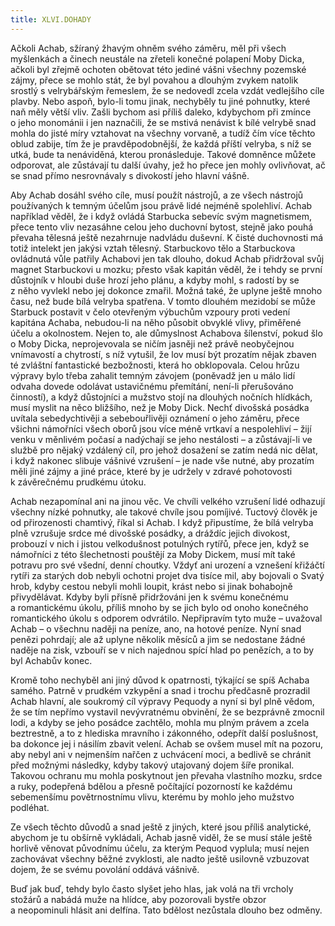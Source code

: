 ```yaml
---
title: XLVI.DOHADY
---
```


Ačkoli Achab, sžíraný žhavým ohněm svého záměru, měl při všech myšlenkách a činech neustále na zřeteli konečné polapení Moby Dicka, ačkoli byl zřejmě ochoten obětovat této jediné vášni všechny pozemské zájmy, přece se mohlo stát, že byl povahou a dlouhým zvykem natolik srostlý s velrybářským řemeslem, že se nedovedl zcela vzdát vedlejšího cíle plavby. Nebo aspoň, bylo-li tomu jinak, nechyběly tu jiné pohnutky, které naň měly větší vliv. Zašli bychom asi příliš daleko, kdybychom při zmínce o jeho monománii i jen naznačili, že se mstivá nenávist k bílé velrybě snad mohla do jisté míry vztahovat na všechny vorvaně, a tudíž čím více těchto oblud zabije, tím že je pravděpodobnější, že každá příští velryba, s níž se utká, bude ta nenáviděná, kterou pronásleduje. Takové domněnce můžete odporovat, ale zůstávají tu další úvahy, jež ho přece jen mohly ovlivňovat, ač se snad přímo nesrovnávaly s divokostí jeho hlavní vášně.

Aby Achab dosáhl svého cíle, musí použít nástrojů, a ze všech nástrojů používaných k temným účelům jsou právě lidé nejméně spolehliví. Achab například věděl, že i když ovládá Starbucka sebevíc svým magnetismem, přece tento vliv nezasáhne celou jeho duchovní bytost, stejně jako pouhá převaha tělesná ještě nezahrnuje nadvládu duševní. K čisté duchovnosti má totiž intelekt jen jakýsi vztah tělesný. Starbuckovo tělo a Starbuckova ovládnutá vůle patřily Achabovi jen tak dlouho, dokud Achab přidržoval svůj magnet Starbuckovi u mozku; přesto však kapitán věděl, že i tehdy se první důstojník v hloubi duše hrozí jeho plánu, a kdyby mohl, s radostí by se z něho vyvlekl nebo jej dokonce zmařil. Možná také, že uplyne ještě mnoho času, než bude bílá velryba spatřena. V tomto dlouhém mezidobí se může Starbuck postavit v čelo otevřeným výbuchům vzpoury proti vedení kapitána Achaba, nebudou-li na něho působit obvyklé vlivy, přiměřené účelu a okolnostem. Nejen to, ale důmyslnost Achabova šílenství, pokud šlo o Moby Dicka, neprojevovala se ničím jasněji než právě neobyčejnou vnímavostí a chytrostí, s níž vytušil, že lov musí být prozatím nějak zbaven té zvláštní fantastické bezbožnosti, která ho obklopovala. Celou hrůzu výpravy bylo třeba zahalit temným závojem (poněvadž jen u málo lidí odvaha dovede odolávat ustavičnému přemítání, není-li přerušováno činností), a když důstojníci a mužstvo stojí na dlouhých nočních hlídkách, musí myslit na něco bližšího, než je Moby Dick. Nechť divošská posádka uvítala sebedychtivěji a sebebouřlivěji oznámení o jeho záměru, přece všichni námořníci všech oborů jsou více méně vrtkaví a nespolehliví – žijí venku v měnlivém počasí a nadýchají se jeho nestálosti – a zůstávají-li ve službě pro nějaký vzdálený cíl, pro jehož dosažení se zatím nedá nic dělat, i když nakonec slibuje vášnivé vzrušení – je nade vše nutné, aby prozatím měli jiné zájmy a jiné práce, které by je udržely v zdravé pohotovosti k závěrečnému prudkému útoku.

Achab nezapomínal ani na jinou věc. Ve chvíli velkého vzrušení lidé odhazují všechny nízké pohnutky, ale takové chvíle jsou pomíjivé. Tuctový člověk je od přirozenosti chamtivý, říkal si Achab. I když připustíme, že bílá velryba plně vzrušuje srdce mé divošské posádky, a dráždíc jejich divokost, probouzí v nich i jistou velkodušnost potulných rytířů, přece jen, když se námořníci z této šlechetnosti pouštějí za Moby Dickem, musí mít také potravu pro své všední, denní choutky. Vždyť ani urození a vznešení křižáčtí rytíři za starých dob nebyli ochotni projet dva tisíce mil, aby bojovali o Svatý hrob, kdyby cestou nebyli mohli loupit, krást nebo si jinak bohabojně přivydělávat. Kdyby byli přísně přidržováni jen k svému konečnému a romantickému úkolu, příliš mnoho by se jich bylo od onoho konečného romantického úkolu s odporem odvrátilo. Nepřipravím tyto muže – uvažoval Achab – o všechnu naději na peníze, ano, na hotové peníze. Nyní snad penězi pohrdají; ale až uplyne několik měsíců a jim se nedostane žádné naděje na zisk, vzbouří se v nich najednou spící hlad po penězích, a to by byl Achabův konec.

Kromě toho nechyběl ani jiný důvod k opatrnosti, týkající se spíš Achaba samého. Patrně v prudkém vzkypění a snad i trochu předčasně prozradil Achab hlavní, ale soukromý cíl výpravy Pequody a nyní si byl plně vědom, že se tím nepřímo vystavil nevývratnému obvinění, že se bezprávně zmocnil lodi, a kdyby se jeho posádce zachtělo, mohla mu plným právem a zcela beztrestně, a to z hlediska mravního i zákonného, odepřít další poslušnost, ba dokonce jej i násilím zbavit velení. Achab se ovšem musel mít na pozoru, aby nebyl ani v nejmenším nařčen z uchvácení moci, a bedlivě se chránit před možnými následky, kdyby takový utajovaný dojem šíře pronikal. Takovou ochranu mu mohla poskytnout jen převaha vlastního mozku, srdce a ruky, podepřená bdělou a přesně počítající pozorností ke každému sebemenšímu povětrnostnímu vlivu, kterému by mohlo jeho mužstvo podléhat.

Ze všech těchto důvodů a snad ještě z jiných, které jsou příliš analytické, abychom je tu obšírně vykládali, Achab jasně viděl, že se musí stále ještě horlivě věnovat původnímu účelu, za kterým Pequod vyplula; musí nejen zachovávat všechny běžné zvyklosti, ale nadto ještě usilovně vzbuzovat dojem, že se svému povolání oddává vášnivě.

Buď jak buď, tehdy bylo často slyšet jeho hlas, jak volá na tři vrcholy stožárů a nabádá muže na hlídce, aby pozorovali bystře obzor a neopominuli hlásit ani delfína. Tato bdělost nezůstala dlouho bez odměny.
